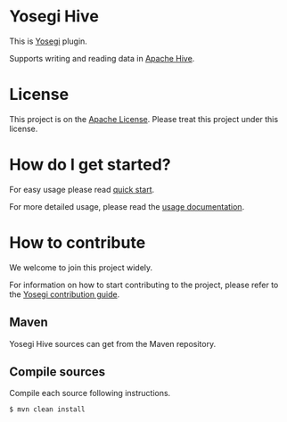 <!---
  Licensed under the Apache License, Version 2.0 (the "License");
  you may not use this file except in compliance with the License.
  You may obtain a copy of the License at

   http://www.apache.org/licenses/LICENSE-2.0

  Unless required by applicable law or agreed to in writing, software
  distributed under the License is distributed on an "AS IS" BASIS,
  WITHOUT WARRANTIES OR CONDITIONS OF ANY KIND, either express or implied.
  See the License for the specific language governing permissions and
  limitations under the License. See accompanying LICENSE file.
-->

# Yosegi Hive
This is [Yosegi](https://github.com/yahoojapan/yosegi) plugin.

Supports writing and reading data in [Apache Hive](https://hive.apache.org/).

# License
This project is on the [Apache License](https://www.apache.org/licenses/LICENSE-2.0).
Please treat this project under this license.

# How do I get started?

For easy usage please read [quick start](docs/quickstart.md).

For more detailed usage, please read the [usage documentation](docs/how_to_use.md).

# How to contribute
We welcome to join this project widely.

For information on how to start contributing to the project, please refer to the [Yosegi contribution guide](https://github.com/yahoojapan/yosegi/blob/master/CONTRIBUTING.md).

## Maven
Yosegi Hive sources can get from the Maven repository.

## Compile sources
Compile each source following instructions.

    $ mvn clean install
